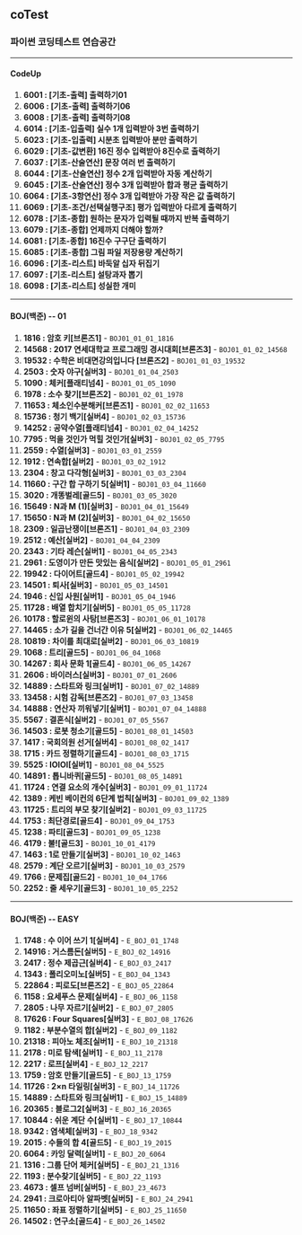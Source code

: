 ## coTest
### 파이썬 코딩테스트 연습공간
***
#### CodeUp
1. **6001 : [기초-출력] 출력하기01**
2. **6006 : [기초-출력] 출력하기06**
3. **6008 : [기초-출력] 출력하기08**
4. **6014 : [기초-입출력] 실수 1개 입력받아 3번 출력하기**
5. **6023 : [기초-입출력] 시분초 입력받아 분만 출력하기**
6. **6029 : [기초-값변환] 16진 정수 입력받아 8진수로 출력하기**
7. **6037 : [기초-산술연산] 문장 여러 번 출력하기**
8. **6044 : [기초-산술연산] 정수 2개 입력받아 자동 계산하기**
9. **6045 : [기초-산술연산] 정수 3개 입력받아 합과 평균 출력하기**
10. **6064 : [기초-3항연산] 정수 3개 입력받아 가장 작은 값 출력하기**
11. **6069 : [기초-조건/선택실행구조] 평가 입력받아 다르게 출력하기**
12. **6078 : [기초-종합] 원하는 문자가 입력될 때까지 반복 출력하기**
13. **6079 : [기초-종합] 언제까지 더해야 할까?**
14. **6081 : [기초-종합] 16진수 구구단 출력하기**
15. **6085 : [기초-종합] 그림 파일 저장용량 계산하기**
16. **6096 : [기초-리스트] 바둑알 십자 뒤집기**
17. **6097 : [기초-리스트] 설탕과자 뽑기**
18. **6098 : [기초-리스트] 성실한 개미**
***
#### BOJ(백준) -- 01
1. **1816 : 암호 키[브론즈1]** - `BOJ01_01_01_1816`
2. **14568 : 2017 연세대학교 프로그래밍 경시대회[브론즈3]** - `BOJ01_01_02_14568`
3. **19532 : 수학은 비대면강의입니다 [브론즈2]** - `BOJ01_01_03_19532`
4. **2503 : 숫자 야구[실버3]** - `BOJ01_01_04_2503`
5. **1090 : 체커[플래티넘4]** - `BOJ01_01_05_1090`
6. **1978 : 소수 찾기[브론즈2]** - `BOJ01_02_01_1978`
7. **11653 : 체소인수분해커[브론즈1]** - `BOJ01_02_02_11653`
8. **15736 : 청기 백기[실버4]** - `BOJ01_02_03_15736`
9. **14252 : 공약수열[플래티넘4]** - `BOJ01_02_04_14252`
10. **7795 : 먹을 것인가 먹힐 것인가[실버3]** - `BOJ01_02_05_7795`
11. **2559 : 수열[실버3]** - `BOJ01_03_01_2559`
12. **1912 : 연속합[실버2]** - `BOJ01_03_02_1912`
13. **2304 : 창고 다각형[실버3]** - `BOJ01_03_03_2304`
14. **11660 : 구간 합 구하기 5[실버1]** - `BOJ01_03_04_11660`
15. **3020 : 개똥벌레[골드5]** - `BOJ01_03_05_3020`
16. **15649 : N과 M (1)[실버3]** - `BOJ01_04_01_15649`
17. **15650 : N과 M (2)[실버3]** - `BOJ01_04_02_15650`
18. **2309 : 일곱난쟁이[브론즈1]** - `BOJ01_04_03_2309`
19. **2512 : 예산[실버2]** - `BOJ01_04_04_2309`
20. **2343 : 기타 레슨[실버1]** - `BOJ01_04_05_2343`
21. **2961 : 도영이가 만든 맛있는 음식[실버2]** - `BOJ01_05_01_2961`
22. **19942 : 다이어트[골드4]** - `BOJ01_05_02_19942`
23. **14501 : 퇴사[실버3]** - `BOJ01_05_03_14501`
24. **1946 : 신입 사원[실버1]** - `BOJ01_05_04_1946`
25. **11728 : 배열 합치기[실버5]** - `BOJ01_05_05_11728`
26. **10178 : 할로윈의 사탕[브론즈3]** - `BOJ01_06_01_10178`
27. **14465 : 소가 길을 건너간 이유 5[실버2]** - `BOJ01_06_02_14465`
28. **10819 : 차이를 최대로[실버2]** - `BOJ01_06_03_10819`
29. **1068 : 트리[골드5]** - `BOJ01_06_04_1068`
30. **14267 : 회사 문화 1[골드4]** - `BOJ01_06_05_14267`
31. **2606 : 바이러스[실버3]** - `BOJ01_07_01_2606`
32. **14889 : 스타트와 링크[실버1]** - `BOJ01_07_02_14889`
33. **13458 : 시험 감독[브론즈2]** - `BOJ01_07_03_13458`
34. **14888 : 연산자 끼워넣기[실버1]** - `BOJ01_07_04_14888`
35. **5567 : 결혼식[실버2]** - `BOJ01_07_05_5567`
36. **14503 : 로봇 청소기[골드5]** - `BOJ01_08_01_14503`
37. **1417 : 국회의원 선거[실버4]** - `BOJ01_08_02_1417`
38. **1715 : 카드 정렬하기[골드4]** - `BOJ01_08_03_1715`
39. **5525 : IOIOI[실버1]** - `BOJ01_08_04_5525`
40. **14891 : 톱니바퀴[골드5]** - `BOJ01_08_05_14891`
41. **11724 : 연결 요소의 개수[실버3]** - `BOJ01_09_01_11724`
42. **1389 : 케빈 베이컨의 6단계 법칙[실버3]** - `BOJ01_09_02_1389`
43. **11725 : 트리의 부모 찾기[실버2]** - `BOJ01_09_03_11725`
44. **1753 : 최단경로[골드4]** - `BOJ01_09_04_1753`
45. **1238 : 파티[골드3]** - `BOJ01_09_05_1238`
46. **4179 : 불![골드3]** - `BOJ01_10_01_4179`
47. **1463 : 1로 만들기[실버3]** - `BOJ01_10_02_1463`
48. **2579 : 계단 오르기[실버3]** - `BOJ01_10_03_2579`
49. **1766 : 문제집[골드2]** - `BOJ01_10_04_1766` 
50. **2252 : 줄 세우기[골드3]** - `BOJ01_10_05_2252`
***
#### BOJ(백준) -- EASY
01. **1748 : 수 이어 쓰기 1[실버4]** - `E_BOJ_01_1748`
02. **14916 : 거스름돈[실버5]** - `E_BOJ_02_14916`
03. **2417 : 정수 제곱근[실버4]** - `E_BOJ_03_2417`
04. **1343 : 폴리오미노[실버5]** - `E_BOJ_04_1343`
05. **22864 : 피로도[브론즈2]** - `E_BOJ_05_22864`
06. **1158 : 요세푸스 문제[실버4]** - `E_BOJ_06_1158`
07. **2805 : 나무 자르기[실버2]** - `E_BOJ_07_2805`
08. **17626 : Four Squares[실버3]** - `E_BOJ_08_17626`
09. **1182 : 부분수열의 합[실버2]** - `E_BOJ_09_1182`
10. **21318 : 피아노 체조[실버1]** - `E_BOJ_10_21318`
11. **2178 : 미로 탐색[실버1]** - `E_BOJ_11_2178`
12. **2217 : 로프[실버4]** - `E_BOJ_12_2217`
13. **1759 : 암호 만들기[골드5]** - `E_BOJ_13_1759`
14. **11726 : 2×n 타일링[실버3]** - `E_BOJ_14_11726`
15. **14889 : 스타트와 링크[실버1]** - `E_BOJ_15_14889`
16. **20365 : 블로그2[실버3]** - `E_BOJ_16_20365`
17. **10844 : 쉬운 계단 수[실버1]** - `E_BOJ_17_10844`
18. **9342 : 염색체[실버3]** - `E_BOJ_18_9342`
19. **2015 : 수들의 합 4[골드5]** - `E_BOJ_19_2015`
20. **6064 : 카잉 달력[실버1]** - `E_BOJ_20_6064`
21. **1316 : 그룹 단어 체커[실버5]** - `E_BOJ_21_1316`
22. **1193 : 분수찾기[실버5]** - `E_BOJ_22_1193`
23. **4673 : 셀프 넘버[실버5]** - `E_BOJ_23_4673`
24. **2941 : 크로아티아 알파벳[실버5]** - `E_BOJ_24_2941`
25. **11650 : 좌표 정렬하기[실버5]** - `E_BOJ_25_11650`
26. **14502 : 연구소[골드4]** - `E_BOJ_26_14502`
